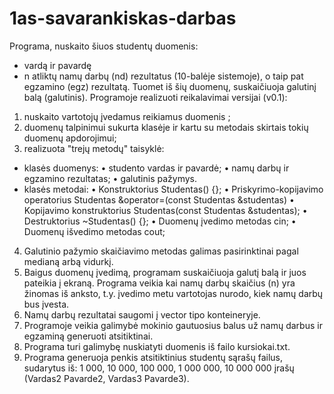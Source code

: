 # 1as-savarankiskas-darbas

Programa, nuskaito šiuos studentų duomenis:
- vardą ir pavardę
- n atliktų namų darbų (nd) rezultatus (10-balėje sistemoje), o taip pat egzamino (egz) rezultatą.
Tuomet iš šių duomenų, suskaičiuoja galutinį balą (galutinis). 
Programoje realizuoti reikalavimai versijai (v0.1): 
1.	nuskaito vartotojų įvedamus reikiamus duomenis ;
2.	duomenų talpinimui sukurta klasėje ir kartu su metodais skirtais tokių duomenų apdorojimui;
3.	realizuota "trejų metodų" taisyklė: 
- klasės duomenys:
•	studento vardas ir pavardė;
•	namų darbų ir egzamino rezultatas;
•	galutinis pažymys.
- klasės metodai: 
•	Konstruktorius Studentas() {}; 
•	Priskyrimo-kopijavimo operatorius Studentas &operator=(const Studentas &studentas)
•	Kopijavimo konstruktorius Studentas(const Studentas &studentas); 
•	Destruktorius ~Studentas() {};
•	Duomenų įvedimo metodas cin;
•	Duomenų išvedimo metodas cout;
4. Galutinio pažymio skaičiavimo metodas galimas pasirinktinai pagal medianą arbą vidurkį. 
5. Baigus duomenų įvedimą, programam suskaičiuoja galutį balą ir juos pateikia į ekraną. Programa veikia kai namų darbų skaičius (n) yra žinomas iš anksto, t.y. įvedimo metu vartotojas nurodo, kiek namų darbų bus įvesta.
7.	Namų darbų rezultatai saugomi į vector tipo konteineryje.
8.	Programoje veikia galimybė mokinio gautuosius balus už namų darbus ir egzaminą generuoti atsitiktinai.
9. Programa turi galimybę nuskiatyti duomenis iš failo kursiokai.txt.
10. Programa generuoja penkis atsitiktinius studentų sąrašų failus, sudarytus iš: 1 000, 10 000, 100 000, 1 000 000, 10 000 000 įrašų (Vardas2 Pavarde2, Vardas3 Pavarde3). 




